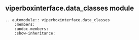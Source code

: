 ## viperboxinterface.data_classes module

```{eval-rst}
.. automodule:: viperboxinterface.data_classes
    :members:
    :undoc-members:
    :show-inheritance:
```
